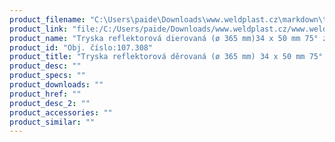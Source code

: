 ```yaml
---
product_filename: "C:\Users\paide\Downloads\www.weldplast.cz\markdown\tryska-reflektorova-derovana-o-365-mm-34-x-50-mm-75-zahnuta.md"
product_link: "file:/C:/Users/paide/Downloads/www.weldplast.cz/www.weldplast.cz/sk/tryska-reflektorova-derovana-o-365-mm-34-x-50-mm-75-zahnuta"
product_name: "Tryska reflektorová dierovaná (ø 365 mm)34 x 50 mm 75° zahnutá"
product_id: "Obj. číslo:107.308"
product_title: "Tryska reflektorová děrovaná (ø 365 mm) 34 x 50 mm 75° zahnutá | Weldplast"
product_desc: ""
product_specs: ""
product_downloads: ""
product_href: ""
product_desc_2: ""
product_accessories: ""
product_similar: ""
---
```

